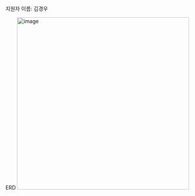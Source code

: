 지원자 이름: 김경우

ERD
<img width="467" alt="image" src="https://github.com/Sir-Rain/wanted-pre-onboarding-backend/assets/103017201/6d6569a3-d376-4cfb-ad0c-e32de7eb04a7">
